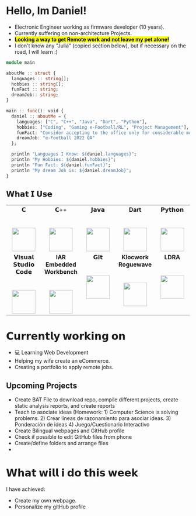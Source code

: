 # Hello, Im Daniel!

- Electronic Engineer working as firmware developer (10 years).
- Currently suffering on non-architecture Projects.
- <mark><b>Looking a way to get Remote work and not leave my pet alone!</mark></b>
- I don't know any "Julia" (copied section below), but if necessary on the road, I will learn :)

```julia
module main

aboutMe :: struct {
  languages :: string[];
  hobbies :: string[];
  funFact :: string;
  dreamJob:: string;
}

main :: func(): void {
  daniel :: aboutMe = {
    languages: ["C", "C++", "Java", "Dart", "Python"],
    hobbies: ["Coding", "Gaming e-Football/RL", "Project Management"],
    funFact: "Consider accepting to the office only for considerable more money!",
    dreamJob: "e-Football 2022 QA"
  };

  println "Languages I Know: ${daniel.languages}";
  println "My Hobbies: ${daniel.hobbies}";
  println "Fun Fact: ${daniel.funFact}";
  println "My dream Job is: ${daniel.dreamJob}";
}
```

## 𝗪𝗵𝗮𝘁 𝗜 𝗨𝘀𝗲

<table>
  <tbody>
    <tr valign="top">
      <td width="20%" align="center">
        <span>𝗖</span><br><br><br>
        <img height="64px" src="https://cdn.svgporn.com/logos/c.svg">
      </td>
      <td width="20%" align="center">
        <span>𝗖++</span><br><br><br>
        <img height="64px" src="https://cdn.svgporn.com/logos/c-plusplus.svg">
      </td>
      <td width="20%" align="center">
        <span>𝗝𝗮𝘃𝗮</span><br><br><br>
        <img height="64px" src="https://cdn.svgporn.com/logos/java.svg">
      </td>
      <td width="20%" align="center">
        <span><b>Dart</b></span><br><br><br>
        <img height="64px" src="https://cdn.svgporn.com/logos/dart.svg">
      </td>
      <td width="20%" align="center">
        <span>𝗣𝘆𝘁𝗵𝗼𝗻</span><br><br><br>
        <img height="64px" src="https://cdn.svgporn.com/logos/python.svg">
      </td>
    </tr>
    <tr valign="top">
      <td width="20%" align="center">
        <span>𝗩𝗶𝘀𝘂𝗮𝗹 𝗦𝘁𝘂𝗱𝗶𝗼 𝗖𝗼𝗱𝗲</span><br><br><br>
        <img height="64px" src="https://cdn.svgporn.com/logos/visual-studio-code.svg">
      </td>
      <td width="20%" align="center">
        <span><b>IAR Embedded Workbench</b></span><br><br><br>
        <img height="64px" src="https://di9mr54a05a64.cloudfront.net/api-elektronikexpo.expoplatform.com/image/769x0/MTU4ODA1OTMxNTVlYTdkY2IzMGI2ZTc=.png">
      </td>
      <td width="20%" align="center">
        <span>𝗚𝗶𝘁</span><br><br><br>
        <img height="64px" src="https://cdn.svgporn.com/logos/git-icon.svg">
      </td>
      <td width="20%" align="center">
        <span><b>Klocwork Roguewave</b></span><br><br><br>
        <img height="64px" src="https://images.g2crowd.com/uploads/product/image/large_detail/large_detail_40d0b5354d59f2f0030b4443e1f5b3d3/klocwork.jpg">
      </td>
      <td width="20%" align="center">
        <span><b>LDRA</b></span><br><br><br>
        <img height="64px" src="https://pbs.twimg.com/profile_images/1693088411/LDRA_logo_400x400.png">
      </td>
    <!---
      <td width="20%" align="center">
        <span>𝗦𝘂𝗯𝗹𝗶𝗺𝗲 𝗧𝗲𝘅𝘁 𝟯</span><br><br><br>
        <img height="64px" src="https://cdn.worldvectorlogo.com/logos/sublime-text.svg">
      -->
    </tr>
  </tbody>
</table>

# 𝗖𝘂𝗿𝗿𝗲𝗻𝘁𝗹𝘆 𝘄𝗼𝗿𝗸𝗶𝗻𝗴 𝗼𝗻

- 💻 Learning Web Development
- Helping my wife create an eCommerce.
- Creating a portfolio to apply remote jobs.

## Upcoming Projects

- Create BAT File to download repo, compile different projects, create static analysis reports, and create reports
- Teach to asociate ideas (Homework:  1) Computer Science is solving problems.
                                      2) Crear líneas de razonamiento para asociar ideas.
                                      3) Ponderación de ideas
                                      4) Juego/Cuestionario Interactivo
- Create Bilingual webpages and GitHub profile
- Check if possible to edit GitHub files from phone
- Create/define folders and arrange files
-  




# 𝗪𝗵𝗮𝘁 𝘄𝗶𝗹𝗹 𝗶 𝗱𝗼 𝘁𝗵𝗶𝘀 𝘄𝗲𝗲𝗸
I have achieved:
- Create my own webpage.
- Personalize my gitHub profile


